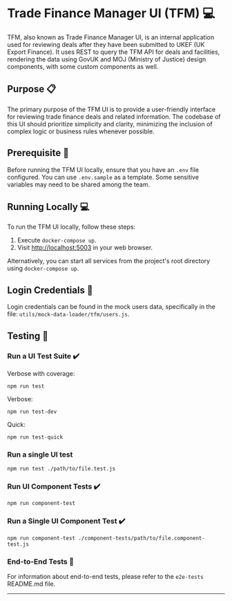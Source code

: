 # Trade Finance Manager UI (TFM) :computer:

TFM, also known as Trade Finance Manager UI, is an internal application used for reviewing deals after they have been submitted to UKEF (UK Export Finance). It uses REST to query the TFM API for deals and facilities, rendering the data using GovUK and MOJ (Ministry of Justice) design components, with some custom components as well.

## Purpose :clipboard:

The primary purpose of the TFM UI is to provide a user-friendly interface for reviewing trade finance deals and related information. The codebase of this UI should prioritize simplicity and clarity, minimizing the inclusion of complex logic or business rules whenever possible.

## Prerequisite :key:

Before running the TFM UI locally, ensure that you have an `.env` file configured. You can use `.env.sample` as a template. Some sensitive variables may need to be shared among the team.

## Running Locally :computer:

To run the TFM UI locally, follow these steps:

1. Execute `docker-compose up`.
2. Visit [http://localhost:5003](http://localhost:5003) in your web browser.

Alternatively, you can start all services from the project's root directory using `docker-compose up`.

## Login Credentials :key:

Login credentials can be found in the mock users data, specifically in the file: `utils/mock-data-loader/tfm/users.js`.

## Testing :test_tube:

### Run a UI Test Suite :heavy_check_mark:

Verbose with coverage:
```shell
npm run test
```

Verbose:
```shell
npm run test-dev
```

Quick:
```shell
npm run test-quick
```

### **Run a single UI test**

```shell
npm run test ./path/to/file.test.js
```

### Run UI Component Tests :heavy_check_mark:

```shell
npm run component-test
```

### Run a Single UI Component Test :heavy_check_mark:

```shell
npm run component-test ./component-tests/path/to/file.component-test.js
```

### End-to-End Tests :arrows_counterclockwise:

For information about end-to-end tests, please refer to the `e2e-tests` README.md file.

---
